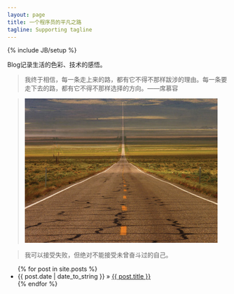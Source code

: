 ```yaml
---
layout: page
title: 一个程序员的平凡之路
tagline: Supporting tagline
---
```

{% include JB/setup %}

Blog记录生活的色彩、技术的感悟。  
  
> 我终于相信，每一条走上来的路，都有它不得不那样跋涉的理由。每一条要走下去的路，都有它不得不那样选择的方向。——席慕容  
   
> ![一条自己选择的路](assets/pic/road.jpg "坚持")
 
> 我可以接受失败，但绝对不能接受未曾奋斗过的自己。  

<ul class="posts">
  {% for post in site.posts %}
    <li><span>{{ post.date | date_to_string }}</span> &raquo; <a href="{{ BASE_PATH }}{{ post.url }}">{{ post.title }}</a></li>
  {% endfor %}
</ul>
